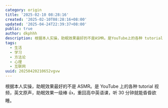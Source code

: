 ```yaml
---
category: origin
title: '2025-02-10 08:28:16'
created: '2025-02-10T08:28:16+08:00'
updated: '2025-04-24T22:39:37+08:00'
public: true
author: dkphhh
description: 根据本人实操，助眠效果最好的不是ASMR。是YouTube上的各种 tutorial 视频，英文原声……
tags:
  - 生活
  - 学习
  - 方法论
  - 心理
  - 互联网
uuid: 20250420210652vgvw
---
```


根据本人实操，助眠效果最好的不是 ASMR。是 YouTube 上的各种 tutorial 视频，英文原声，助眠效果一级棒 👍，重回高中英语课，听 30 分钟就能昏昏欲睡。
